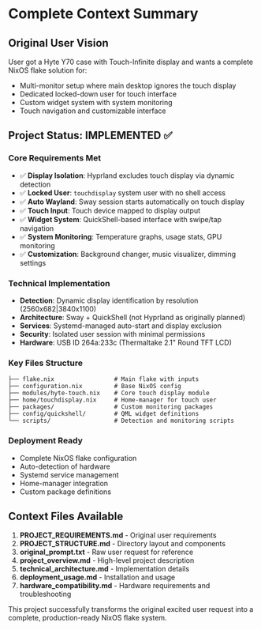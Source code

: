# Complete Context Summary

## Original User Vision
User got a Hyte Y70 case with Touch-Infinite display and wants a complete NixOS flake solution for:
- Multi-monitor setup where main desktop ignores the touch display
- Dedicated locked-down user for touch interface
- Custom widget system with system monitoring
- Touch navigation and customizable interface

## Project Status: IMPLEMENTED ✅

### Core Requirements Met
- ✅ **Display Isolation**: Hyprland excludes touch display via dynamic detection
- ✅ **Locked User**: `touchdisplay` system user with no shell access
- ✅ **Auto Wayland**: Sway session starts automatically on touch display
- ✅ **Touch Input**: Touch device mapped to display output
- ✅ **Widget System**: QuickShell-based interface with swipe/tap navigation
- ✅ **System Monitoring**: Temperature graphs, usage stats, GPU monitoring
- ✅ **Customization**: Background changer, music visualizer, dimming settings

### Technical Implementation
- **Detection**: Dynamic display identification by resolution (2560x682|3840x1100)
- **Architecture**: Sway + QuickShell (not Hyprland as originally planned)
- **Services**: Systemd-managed auto-start and display exclusion
- **Security**: Isolated user session with minimal permissions
- **Hardware**: USB ID 264a:233c (Thermaltake 2.1" Round TFT LCD)

### Key Files Structure
```
├── flake.nix                 # Main flake with inputs
├── configuration.nix         # Base NixOS config
├── modules/hyte-touch.nix    # Core touch display module
├── home/touchdisplay.nix     # Home-manager for touch user
├── packages/                 # Custom monitoring packages
├── config/quickshell/        # QML widget definitions
└── scripts/                  # Detection and monitoring scripts
```

### Deployment Ready
- Complete NixOS flake configuration
- Auto-detection of hardware
- Systemd service management
- Home-manager integration
- Custom package definitions

## Context Files Available
1. **PROJECT_REQUIREMENTS.md** - Original user requirements
2. **PROJECT_STRUCTURE.md** - Directory layout and components
3. **original_prompt.txt** - Raw user request for reference
4. **project_overview.md** - High-level project description
5. **technical_architecture.md** - Implementation details
6. **deployment_usage.md** - Installation and usage
7. **hardware_compatibility.md** - Hardware requirements and troubleshooting

This project successfully transforms the original excited user request into a complete, production-ready NixOS flake system.
